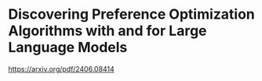 # Discovering Preference Optimization Algorithms with and for Large Language Models

https://arxiv.org/pdf/2406.08414
